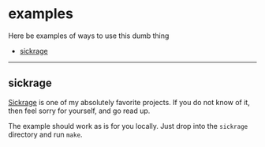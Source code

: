 # examples

Here be examples of ways to use this dumb thing

* [sickrage](#sickrage)

---

## sickrage

[Sickrage](sickrage.github.io) is one of my absolutely favorite projects. If you do not know of it, then feel sorry for yourself, and go read up.

The example should work as is for you locally. Just drop into the `sickrage` directory and run `make`.